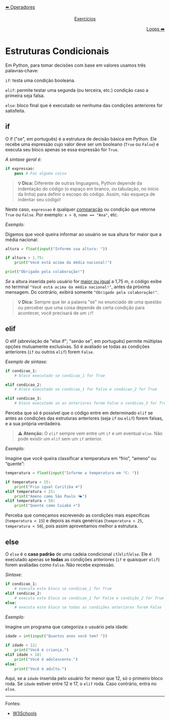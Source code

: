 <p align="left">
    <a href="./1. Operadores.md">⬅️ Operadores</a>
</p>
<p align="center">
    <a href="/">Exercícios</a>
</p>
<p align="right">
    <a href="./3. Estruturas de repetição.md">Loops ➡️</a>
</p>

# Estruturas Condicionais
Em Python, para tomar decisões com base em valores usamos três palavras‑chave:

`if`: testa uma condição booleana.

`elif`: permite testar uma segunda (ou terceira, etc.) condição caso a primeira seja falsa.

`else`: bloco final que é executado se nenhuma das condições anteriores for satisfeita.

## if

O if ("se", em português) é a estrutura de decisão básica em Python. Ele recebe uma expressão cujo valor deve ser um booleano (`True` ou `False`) e executa seu bloco apenas se essa expressão for `True`.

_A sintaxe geral é:_
```python
if expressao:
    pass # Faz alguma coisa
```

> **:bulb: Dica:** Diferente de outras linguagens, Python depende da indentação do código (o espaço em branco, ou tabulação, no início da linha) para definir o escopo do código. Assim, não esqueça de indentar seu código!

Neste caso, `expressao` é qualquer [comparação](1.%20Operadores.md#operadores-relacionais) ou condição que retorne `True` ou `False`. Por exemplo: `x > 0`, `nome == "Ana"`, etc. 

_Exemplo:_

Digamos que você queira informar ao usuário se sua altura for maior que a média nacional:
```python
altura = float(input("Informe sua altura: "))

if altura > 1.75:
    print("Você está acima da média nacional!")

print("Obrigado pela colaboração!")
```

_Se_ a altura inserida pelo usuário for [maior ou igual](1.%20Operadores.md#operadores-relacionais) a 1,75 m, o código exibe no terminal `"Você está acima da média nacional!"`, antes da próxima mensagem. Do contrário, exibirá somente `"Obrigado pela colaboração!"`.

> **:bulb: Dica:** Sempre que ler a palavra "se" no enunciado de uma questão ou perceber que uma coisa depende de certa condição para acontecer, você precisará de um `if`!

## elif

O elif (abreviação de "else if"; "senão se", em português) permite múltiplas opções mutuamente exclusivas. Só é avaliado se todas as condições anteriores (`if` ou outros `elif`) forem `False`.

_Exemplo de sintaxe:_

```python
if condicao_1:
    # bloco executado se condicao_1 for True

elif condicao_2:
    # bloco executado se condicao_1 for False e condicao_2 for True

elif condicao_3:
    # bloco executado se as anteriores forem False e condicao_3 for True
```

Perceba que só é possível que o código entre em determinado `elif` se antes as condições das estruturas anteriores (seja `if` ou `elif`) forem falsas, e a sua própria verdadeira.

> **:warning: Atenção:** O `elif` sempre vem entre um `if` e um eventual `else`. Não pode existir um `elif` sem um `if` anterior.

_Exemplo:_

Imagine que você queira classificar a temperatura em “frio”, “ameno” ou “quente”:
```python
temperatura = float(input("Informe a temperatura em °C: "))

if temperatura < 15:
    print("Frio igual Curitiba ❄️")
elif temperatura < 25:
    print("Ameno como São Paulo 🌤️")
elif temperatura < 50:
    print("Quente como Cuiabá ☀️")
```

Perceba que começamos escrevendo as condições mais específicas (`temperatura < 15`) e depois as mais genéricas (`temperatura < 25`, `temperatura < 50`), pois assim aproveitamos melhor a estrutura. 

## else

O `else` é o **caso padrão** de uma cadeia condicional `if`/`elif`/`else`. Ele é executado apenas se **todas** as condições anteriores (`if` e quaisquer `elif`) forem avaliadas como `False`. Não recebe expressão.

_Sintaxe:_
```python
if condicao_1:
    # executa este bloco se condicao_1 for True
elif condicao_2:
    # executa este bloco se condicao_1 for False e condição_2 for True
else:
    # executa este bloco se todas as condições anteriores forem False
```

_Exemplo:_

Imagine um programa que categoriza o usuário pela idade:
```python
idade = int(input("Quantos anos você tem? "))

if idade < 12:
    print("Você é criança.")
elif idade < 18:
    print("Você é adolescente.")
else:
    print("Você é adulto.")
```

Aqui, se a `idade` inserida pelo usuário for menor que 12, só o primeiro bloco roda. Se `idade` estiver entre 12 e 17, o `elif` roda. Caso contrário, entra no `else`.

---

Fontes:
- [W3Schools](https://www.w3schools.com/python/python_conditions.asp)